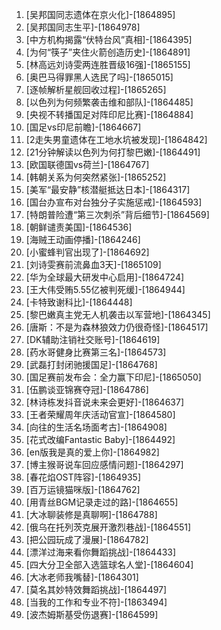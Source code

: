 
1. [吴邦国同志遗体在京火化]-[1864895]
1. [吴邦国同志生平]-[1864978]
1. [中方机构揭露“伏特台风”真相]-[1864395]
1. [为何“筷子”夹住火箭创造历史]-[1864891]
1. [林高远刘诗雯两连胜晋级16强]-[1865155]
1. [奥巴马得罪黑人选民了吗]-[1865015]
1. [逐帧解析星舰回收过程]-[1865265]
1. [以色列为何频繁袭击维和部队]-[1864485]
1. [央视不转播国足对阵印尼比赛]-[1864884]
1. [国足vs印尼前瞻]-[1864667]
1. [2走失男童遗体在工地水坑被发现]-[1864842]
1. [21分钟解读以色列为何打黎巴嫩]-[1864491]
1. [欧国联德国vs荷兰]-[1864767]
1. [韩朝关系为何突然紧张]-[1865252]
1. [美军“最安静”核潜艇抵达日本]-[1864317]
1. [国台办宣布对台独分子实施惩戒]-[1864593]
1. [特朗普险遭“第三次刺杀”背后细节]-[1864569]
1. [朝鲜谴责美国]-[1864536]
1. [海贼王动画停播]-[1864246]
1. [小蜜蜂判官出现了]-[1864692]
1. [刘诗雯赛前流鼻血3天]-[1865109]
1. [华为全球最大研发中心启用]-[1864724]
1. [王大伟受贿5.55亿被判死缓]-[1864944]
1. [卡特致谢科比]-[1864448]
1. [黎巴嫩真主党无人机袭击以军营地]-[1864345]
1. [唐斯：不是为森林狼效力仍很奇怪]-[1864517]
1. [DK辅助注销社交账号]-[1864619]
1. [药水哥健身比赛第三名]-[1864573]
1. [武磊打封闭驰援国足]-[1864768]
1. [国足赛前发布会：全力赢下印尼]-[1865050]
1. [伍鹏谈亚锦赛夺冠]-[1864786]
1. [林诗栋发抖音说未来会更好]-[1864637]
1. [王者荣耀周年庆活动官宣]-[1864580]
1. [向往的生活名场面考古]-[1864908]
1. [花式改编Fantastic Baby]-[1864492]
1. [en版我是真的爱上你]-[1864982]
1. [博主猴哥说车回应感情问题]-[1864297]
1. [春花焰OST阵容]-[1864935]
1. [百万运镜猫咪版]-[1864762]
1. [用青丝BGM记录走过的路]-[1864655]
1. [大冰聊装修是真聊啊]-[1864788]
1. [俄乌在托列茨克展开激烈巷战]-[1864551]
1. [把公园玩成了漫展]-[1864782]
1. [漂洋过海来看你舞蹈挑战]-[1864433]
1. [四大分卫全部入选篮球名人堂]-[1864604]
1. [大冰老师我嘴替]-[1864301]
1. [莫名其妙特效舞蹈挑战]-[1864497]
1. [当我的工作和专业不符]-[1863494]
1. [波杰姆斯基受伤退赛]-[1864599]